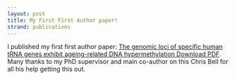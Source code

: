 ```yaml
---
layout: post
title: My First First Author paper!
strand: publications
---
```


I published my first first author paper: [The genomic loci of specific human tRNA genes exhibit ageing-related DNA hypermethylation
Download PDF](https://doi.org/10.1038/s41467-021-22639-6).
Many thanks to my PhD supervisor and main co-author on this Chris Bell for all his help getting this out.

